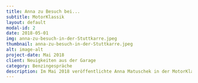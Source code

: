 ```yaml
---
title: Anna zu Besuch bei...
subtitle: MotorKlassik 
layout: default
modal-id: 2
date: 2018-05-01
img: anna-zu-besuch-in-der-Stuttkarre.jpeg
thumbnail: anna-zu-besuch-in-der-Stuttkarre.jpeg
alt: image-alt
project-date: Mai 2018
client: Neuigkeiten aus der Garage
category: Benzingespräche
description: Im Mai 2018 veröffentlichte Anna Matuschek in der MotorKlassik Youngtimer einen Artikel über uns!
---
```

